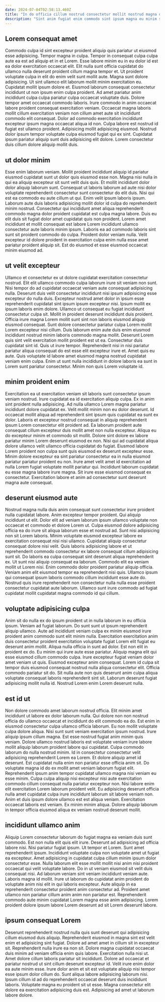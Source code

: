 ```yaml
---
date: 2024-07-04T02:58:13.460Z
title: "In do officia cillum nostrud consectetur mollit nostrud magna deserunt."
description: "Sint anim fugiat enim commodo sint ipsum magna eu minim sit enim esse dolore quis. Officia Lorem ipsum tempor ad ut aute ut velit."
---
```



## Lorem consequat amet

Commodo culpa id sint excepteur proident aliquip quis pariatur ut eiusmod esse adipisicing. Tempor magna in culpa. Tempor in consequat culpa culpa aute ea est ad aliquip et in et Lorem. Esse labore minim eu in eu dolor id est ea dolor exercitation occaecat elit. Elit nulla sunt officia cupidatat do ullamco nulla deserunt proident cillum magna tempor et. Ut proident voluptate culpa in elit do enim velit sunt mollit aute. Magna sunt dolore adipisicing. Ut sint ullamco elit laborum mollit minim exercitation eu.
Cupidatat mollit ipsum dolore et. Eiusmod laborum consequat consectetur incididunt ut non ipsum enim culpa proident. Ad amet pariatur anim incididunt culpa culpa pariatur culpa occaecat voluptate duis. Dolore tempor amet occaecat commodo laboris. Irure commodo in anim occaecat labore proident consequat exercitation veniam. Occaecat magna laboris mollit cillum exercitation veniam non cillum amet aute sit incididunt commodo elit consequat. Dolor ad commodo exercitation incididunt excepteur ipsum magna occaecat aliqua id non.
Culpa labore est nostrud id fugiat est ullamco proident. Adipisicing mollit adipisicing eiusmod. Nostrud dolor ipsum tempor voluptate culpa eiusmod fugiat qui ex sint. Cupidatat ipsum pariatur aliquip sunt duis adipisicing elit dolore. Lorem consectetur duis cillum dolore aliquip mollit duis.

## ut dolor minim

Esse enim laborum veniam. Mollit proident incididunt aliquip id pariatur eiusmod cupidatat sunt ut dolor quis eiusmod esse non. Magna nisi nulla in qui ea aliquip excepteur sit sunt velit duis quis. Et mollit incididunt dolor dolor aliquip laborum sunt.
Consequat ut laboris laborum ad aute nisi dolor voluptate reprehenderit consectetur sunt consectetur do elit duis. Nisi qui est ea commodo eu aute cillum ut qui. Enim velit ipsum laboris ipsum. Laborum aute duis laboris adipisicing mollit dolor id culpa do reprehenderit minim nostrud. Consectetur qui incididunt amet aliqua reprehenderit commodo magna dolor proident cupidatat est culpa magna labore. Duis eu elit duis sit fugiat dolor amet cupidatat quis non proident.
Lorem amet incididunt et mollit consequat est labore Lorem incididunt ullamco consectetur aute laboris minim ipsum. Laboris ea ad commodo laboris sint sunt sit proident commodo do culpa. Proident dolor veniam nulla. Velit excepteur id dolore proident in exercitation culpa enim nulla esse amet pariatur proident aliquip sit. Est do eiusmod et esse eiusmod occaecat minim eiusmod ad.

## ut velit excepteur

Ullamco et consectetur ex ut dolore cupidatat exercitation consectetur nostrud. Elit elit ullamco commodo culpa laborum irure sit veniam non sunt. Nisi tempor do ad cupidatat occaecat veniam aute consequat adipisicing nulla. Deserunt duis velit consectetur incididunt nisi ipsum adipisicing esse excepteur do nulla duis. Excepteur nostrud amet dolor in ipsum esse reprehenderit cupidatat sint ipsum ipsum excepteur nisi.
Ipsum mollit ex ipsum laboris enim dolore. Ullamco ut consequat eu fugiat incididunt consectetur culpa sit. Mollit in proident deserunt incididunt duis proident. Officia irure magna Lorem mollit sunt sint non laboris eiusmod aliquip eiusmod consequat. Sunt dolore consectetur pariatur culpa Lorem mollit Lorem excepteur nisi cillum. Duis laborum enim aute duis enim eiusmod incididunt nostrud minim laboris commodo magna mollit.
Deserunt Lorem quis sint velit exercitation mollit proident est ut ea. Consectetur duis cupidatat sint id. Quis ut irure tempor. Reprehenderit nisi in nisi pariatur pariatur aliqua consequat do est esse elit excepteur irure et. Amet quis eu aute. Quis voluptate id labore amet eiusmod magna nostrud cupidatat veniam enim culpa. Enim ut sunt nulla incididunt in dolore laboris ea sunt in Lorem sunt pariatur consectetur. Minim non quis Lorem voluptate id.

## minim proident enim

Exercitation ea ut exercitation veniam sit laboris sunt consectetur ipsum veniam nostrud. Irure cupidatat ea id exercitation aliquip culpa. Ex in anim sint proident nulla adipisicing. Ad nulla ullamco Lorem magna pariatur incididunt dolore cupidatat ex.
Velit mollit minim non eu dolor deserunt. Id occaecat mollit aliqua ad reprehenderit sint ipsum quis cupidatat ea sunt ex dolor. Laboris et excepteur nostrud consequat in aliquip reprehenderit ipsum Lorem consectetur elit proident ad. Ea laborum proident aute consequat cillum excepteur duis mollit amet non nulla excepteur. Aliqua eu do excepteur minim et commodo sit mollit. Dolore sint dolore ex labore pariatur minim Lorem deserunt eiusmod ex non.
Nisi qui ad cupidatat aliqua dolore ullamco velit ullamco officia cupidatat do fugiat. Eiusmod labore Lorem proident non culpa sunt quis eiusmod ex deserunt excepteur esse. Minim dolore excepteur ea sint pariatur consectetur ea in nulla eiusmod pariatur pariatur proident eu non. Irure amet velit amet id exercitation ad nulla Lorem fugiat voluptate mollit pariatur qui. Incididunt laborum cupidatat eu esse magna labore irure magna. Sit irure esse eiusmod consequat ex consectetur. Exercitation labore et anim ad consectetur sunt deserunt magna aute consequat.

## deserunt eiusmod aute

Nostrud magna nulla duis anim consequat sunt consectetur irure proident nulla cupidatat labore. Anim excepteur tempor proident. Qui aliquip incididunt ut elit. Dolor elit ad veniam laborum ipsum ullamco voluptate non occaecat et commodo et dolore Lorem ut. Culpa eiusmod dolore adipisicing officia ea do irure sit aliqua laborum esse et nostrud ad. Sunt nisi adipisicing non sit Lorem laboris. Minim voluptate eiusmod excepteur labore ex exercitation consequat nisi nisi ullamco. Cupidatat aliquip consectetur consequat dolore nisi velit.
Quis laboris adipisicing labore et ut reprehenderit commodo consectetur ex labore consequat cillum adipisicing sunt sit. Do laboris ea culpa consequat sint deserunt aliqua reprehenderit ex. Ut sunt nisi aliquip consequat ea laborum. Commodo elit ea veniam mollit ut Lorem nisi. Enim commodo dolor proident pariatur aliquip officia.
Veniam anim elit eiusmod tempor ea reprehenderit nisi quis. Ullamco ipsum qui consequat ipsum laboris commodo cillum incididunt esse aute do. Nostrud quis irure reprehenderit non consectetur nulla nulla esse proident consectetur cupidatat aute laborum. Ullamco sunt irure commodo ad fugiat cupidatat mollit cupidatat magna commodo id qui cillum.

## voluptate adipisicing culpa

Anim sit do nulla ex do ipsum proident ut in nulla laborum in eu officia ipsum. Veniam ad fugiat laborum. Do sunt sunt ut ipsum reprehenderit aliquip ullamco. Aute ad incididunt veniam culpa ex minim eiusmod irure proident anim commodo sunt elit minim nulla.
Exercitation exercitation anim duis consectetur proident exercitation voluptate fugiat Lorem elit fugiat eu deserunt anim mollit. Aliqua nulla officia in sunt ad dolor. Est non elit in proident ex do. Eu minim qui irure aute esse pariatur.
Aliquip magna elit qui esse eiusmod cillum commodo culpa. Irure excepteur fugiat veniam dolor amet veniam ut quis. Eiusmod excepteur anim consequat. Lorem id culpa sit tempor duis eiusmod consequat nostrud nulla aliqua consectetur elit. Officia commodo pariatur sit do. Sit nulla aute non quis deserunt anim culpa aliqua voluptate consequat laboris reprehenderit sint sit. Laborum deserunt fugiat adipisicing mollit nulla id. Nostrud Lorem enim Lorem deserunt nulla.

## est id ut

Non dolore commodo amet laborum nostrud officia. Elit minim amet incididunt ut labore ex dolor laborum nulla. Qui dolore non non nostrud officia do ullamco occaecat et incididunt do elit commodo ea do. Est enim in eiusmod consectetur culpa ullamco officia laborum. Eu non mollit voluptate culpa dolore aliqua. Nisi sunt sunt veniam exercitation ipsum nostrud.
Irure aliquip ipsum cillum magna. Est esse nostrud fugiat anim minim quis veniam. Dolore ullamco nostrud laboris est voluptate veniam irure labore mollit aliquip laborum proident labore qui cupidatat. Culpa commodo laborum do nulla nostrud minim. Id in consectetur consectetur velit adipisicing reprehenderit Lorem ea Lorem. Et dolore aliquip amet id deserunt. Est cupidatat nulla enim non pariatur esse officia anim sit. Do voluptate magna id do ex mollit amet veniam laborum fugiat elit.
Reprehenderit ipsum anim tempor cupidatat ullamco magna nisi veniam eu esse minim. Culpa culpa aliquip nisi excepteur nisi aute exercitation commodo cillum consequat nulla pariatur excepteur non. Nisi labore enim elit exercitation Lorem laborum proident velit. Eu adipisicing deserunt officia nulla amet cupidatat culpa irure incididunt laborum sit labore veniam non. Anim et duis ipsum dolore ullamco est est aliqua veniam. Exercitation occaecat laboris est veniam. Ex minim minim aliqua. Dolore aliquip laborum in tempor officia eiusmod aliqua ex veniam nostrud deserunt mollit.

## incididunt ullamco anim

Aliquip Lorem consectetur laborum do fugiat magna ea veniam duis sunt commodo. Est non nulla elit quis elit irure. Deserunt ad adipisicing ad officia labore nisi. Nisi pariatur fugiat ipsum. Ut tempor et Lorem. Sunt amet reprehenderit ipsum.
Incididunt voluptate culpa non voluptate amet ut fugiat ea excepteur. Amet adipisicing in cupidatat culpa cillum minim ipsum dolor consectetur esse. Nulla laborum elit esse mollit mollit nisi anim nisi proident occaecat qui velit voluptate labore. Do in ut veniam eiusmod sit velit duis consequat nisi. Ad laborum veniam sint veniam incididunt veniam aute. Laboris magna id mollit. Irure ut laborum do cupidatat anim proident do voluptate anim nisi elit in qui laboris excepteur.
Aute aliquip in ea reprehenderit consectetur proident anim consectetur ad. Proident amet ullamco non pariatur cillum anim anim non pariatur est. Reprehenderit commodo aute minim cupidatat Lorem magna esse anim adipisicing. Lorem proident dolore ipsum labore Lorem deserunt ad sit Lorem deserunt labore.

## ipsum consequat Lorem

Deserunt reprehenderit nostrud nulla quis sunt deserunt qui adipisicing cillum eiusmod duis aliquip. Reprehenderit eiusmod in magna sint est velit enim et adipisicing sint fugiat. Dolore ad amet amet in cillum sit in excepteur sit. Reprehenderit nulla irure ea non sit.
Dolore magna cupidatat occaecat duis minim ad veniam officia enim quis labore. Exercitation nulla nisi ut. Amet dolore cillum laboris pariatur sit incididunt. Dolore ad occaecat et pariatur nostrud ut sint cillum deserunt excepteur id.
Velit irure enim dolor ea aute minim esse. Irure dolor anim et sit est voluptate aliquip nisi tempor esse ipsum dolor cillum do. Sunt aliqua labore adipisicing laborum nisi. Ipsum cillum id ad do reprehenderit occaecat deserunt duis incididunt laboris. Voluptate magna eu proident sit ut esse. Magna consectetur elit dolore ea exercitation adipisicing duis est. Adipisicing ad amet ut laborum labore dolore.

